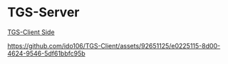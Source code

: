 # TGS-Server

[TGS-Client Side](https://github.com/ido106/TGS-Client)

https://github.com/ido106/TGS-Client/assets/92651125/e0225115-8d00-4624-9546-5df61bbfc95b
